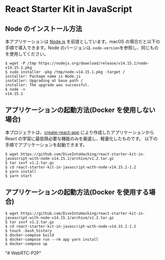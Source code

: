 # React Starter Kit in JavaScript

## Node のインストール方法

本アプリケーションは [Node.js](https://nodejs.org/) を前提としています。macOS の場合だと以下の手順で導入できます。Node のバージョンは`.node-version`を参照し、同じものを使用してください。

    $ wget -P /tmp https://nodejs.org/download/release/v14.15.1/node-v14.15.1.pkg
    $ sudo installer -pkg /tmp/node-v14.15.1.pkg -target /
    installer: Package name is Node.js
    installer: Upgrading at base path /
    installer: The upgrade was successful.
    $ node -v
    v14.15.1

## アプリケーションの起動方法(Docker を使用しない場合)

本プロジェクトは、[create-react-app](https://reactjs.org/docs/create-a-new-react-app.html) により作成したアプリケーションから React の学習に最低限必要な機能のみを厳選し、軽量化したものです。
以下の手順でアプリケーションを起動できます。

    $ wget https://github.com/DiveIntoHacking/react-starter-kit-in-javascript-with-node-v14.15.1/archive/v1.2.tar.gz
    $ tar zxvf v1.2.tar.gz
    $ cd react-starter-kit-in-javascript-with-node-v14.15.1-1.2
    $ yarn install
    $ yarn start

## アプリケーションの起動方法(Docker を使用する場合)

    $ wget https://github.com/DiveIntoHacking/react-starter-kit-in-javascript-with-node-v14.15.1/archive/v1.2.tar.gz
    $ tar zxvf v1.2.tar.gz
    $ cd react-starter-kit-in-javascript-with-node-v14.15.1-1.2
    $ touch .bash_history
    $ docker-compose build
    $ docker-compose run --rm app yarn install
    $ docker-compose up
"# WebRTC-P2P" 
